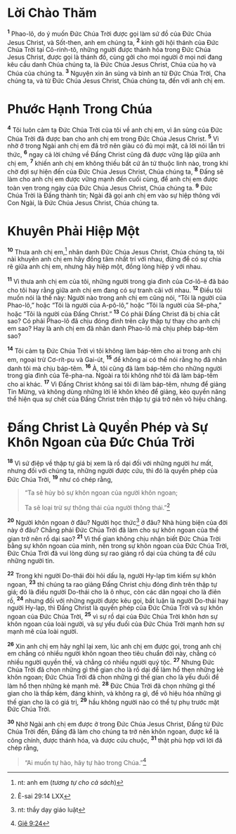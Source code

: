 # Lời Chào Thăm
<sup><b>1</b></sup> Phao-lô, do ý muốn Ðức Chúa Trời được gọi làm sứ đồ của Ðức Chúa Jesus Christ, và Sốt-then, anh em chúng ta, <sup><b>2</b></sup> kính gởi hội thánh của Ðức Chúa Trời tại Cô-rinh-tô, những người được thánh hóa trong Ðức Chúa Jesus Christ, được gọi là thánh đồ, cùng gởi cho mọi người ở mọi nơi đang kêu cầu danh Chúa chúng ta, là Ðức Chúa Jesus Christ, Chúa của họ và Chúa của chúng ta. <sup><b>3</b></sup> Nguyện xin ân sủng và bình an từ Ðức Chúa Trời, Cha chúng ta, và từ Ðức Chúa Jesus Christ, Chúa chúng ta, đến với anh chị em.


# Phước Hạnh Trong Chúa
<sup><b>4</b></sup> Tôi luôn cảm tạ Ðức Chúa Trời của tôi về anh chị em, vì ân sủng của Ðức Chúa Trời đã được ban cho anh chị em trong Ðức Chúa Jesus Christ. <sup><b>5</b></sup> Vì nhờ ở trong Ngài anh chị em đã trở nên giàu có đủ mọi mặt, cả lời nói lẫn tri thức, <sup><b>6</b></sup> ngay cả lời chứng về Ðấng Christ cũng đã được vững lập giữa anh chị em, <sup><b>7</b></sup> khiến anh chị em không thiếu bất cứ ân tứ thuộc linh nào, trong khi chờ đợi sự hiện đến của Ðức Chúa Jesus Christ, Chúa chúng ta, <sup><b>8</b></sup> Ðấng sẽ làm cho anh chị em được vững mạnh đến cuối cùng, để anh chị em được toàn vẹn trong ngày của Ðức Chúa Jesus Christ, Chúa chúng ta. <sup><b>9</b></sup> Ðức Chúa Trời là Ðấng thành tín; Ngài đã gọi anh chị em vào sự hiệp thông với Con Ngài, là Ðức Chúa Jesus Christ, Chúa chúng ta.


# Khuyên Phải Hiệp Một
<sup><b>10</b></sup> Thưa anh chị em,[^1] nhân danh Ðức Chúa Jesus Christ, Chúa chúng ta, tôi nài khuyên anh chị em hãy đồng tâm nhất trí với nhau, đừng để có sự chia rẽ giữa anh chị em, nhưng hãy hiệp một, đồng lòng hiệp ý với nhau.

<sup><b>11</b></sup> Vì thưa anh chị em của tôi, những người trong gia đình của Cơ-lô-ê đã báo cho tôi hay rằng giữa anh chị em đang có sự tranh cãi với nhau. <sup><b>12</b></sup> Ðiều tôi muốn nói là thế này: Người nào trong anh chị em cũng nói, “Tôi là người của Phao-lô,” hoặc “Tôi là người của A-pô-lô,” hoặc “Tôi là người của Sê-pha,” hoặc “Tôi là người của Ðấng Christ.” <sup><b>13</b></sup> Có phải Ðấng Christ đã bị chia cắt sao? Có phải Phao-lô đã chịu đóng đinh trên cây thập tự thay cho anh chị em sao? Hay là anh chị em đã nhân danh Phao-lô mà chịu phép báp-têm sao?

<sup><b>14</b></sup> Tôi cảm tạ Ðức Chúa Trời vì tôi không làm báp-têm cho ai trong anh chị em, ngoại trừ Cơ-rít-pu và Gai-út, <sup><b>15</b></sup> để không ai có thể nói rằng họ đã nhân danh tôi mà chịu báp-têm. <sup><b>16</b></sup> À, tôi cũng đã làm báp-têm cho những người trong gia đình của Tê-pha-na. Ngoài ra tôi không nhớ tôi đã làm báp-têm cho ai khác. <sup><b>17</b></sup> Vì Ðấng Christ không sai tôi đi làm báp-têm, nhưng để giảng Tin Mừng, và không dùng những lời lẽ khôn khéo để giảng, kẻo quyền năng thể hiện qua sự chết của Ðấng Christ trên thập tự giá trở nên vô hiệu chăng.


# Ðấng Christ Là Quyền Phép và Sự Khôn Ngoan của Ðức Chúa Trời
<sup><b>18</b></sup> Vì sứ điệp về thập tự giá bị xem là rồ dại đối với những người hư mất, nhưng đối với chúng ta, những người được cứu, thì đó là quyền phép của Ðức Chúa Trời, <sup><b>19</b></sup> như có chép rằng,


> “Ta sẽ hủy bỏ sự khôn ngoan của người khôn ngoan;
> 
> Ta sẽ loại trừ sự thông thái của người thông thái.”[^1*]
>

<sup><b>20</b></sup> Người khôn ngoan ở đâu? Người học thức[^2] ở đâu? Nhà hùng biện của đời này ở đâu? Chẳng phải Ðức Chúa Trời đã làm cho sự khôn ngoan của thế gian trở nên rồ dại sao? <sup><b>21</b></sup> Vì thế gian không chịu nhận biết Ðức Chúa Trời bằng sự khôn ngoan của mình, nên trong sự khôn ngoan của Ðức Chúa Trời, Ðức Chúa Trời đã vui lòng dùng sự rao giảng rồ dại của chúng ta để cứu những người tin.

<sup><b>22</b></sup> Trong khi người Do-thái đòi hỏi dấu lạ, người Hy-lạp tìm kiếm sự khôn ngoan, <sup><b>23</b></sup> thì chúng ta rao giảng Ðấng Christ chịu đóng đinh trên thập tự giá; đó là điều người Do-thái cho là ô nhục, còn các dân ngoại cho là điên rồ, <sup><b>24</b></sup> nhưng đối với những người được kêu gọi, bất luận là người Do-thái hay người Hy-lạp, thì Ðấng Christ là quyền phép của Ðức Chúa Trời và sự khôn ngoan của Ðức Chúa Trời, <sup><b>25</b></sup> vì sự rồ dại của Ðức Chúa Trời khôn hơn sự khôn ngoan của loài người, và sự yếu đuối của Ðức Chúa Trời mạnh hơn sự mạnh mẽ của loài người.

<sup><b>26</b></sup> Xin anh chị em hãy nghĩ lại xem, lúc anh chị em được gọi, trong anh chị em chẳng có nhiều người khôn ngoan theo tiêu chuẩn đời này, chẳng có nhiều người quyền thế, và chẳng có nhiều người quý tộc. <sup><b>27</b></sup> Nhưng Ðức Chúa Trời đã chọn những gì thế gian cho là rồ dại để làm hổ thẹn những kẻ khôn ngoan; Ðức Chúa Trời đã chọn những gì thế gian cho là yếu đuối để làm hổ thẹn những kẻ mạnh mẽ. <sup><b>28</b></sup> Ðức Chúa Trời đã chọn những gì thế gian cho là thấp kém, đáng khinh, và không ra gì, để vô hiệu hóa những gì thế gian cho là có giá trị, <sup><b>29</b></sup> hầu không người nào có thể tự phụ trước mặt Ðức Chúa Trời.

<sup><b>30</b></sup> Nhờ Ngài anh chị em được ở trong Ðức Chúa Jesus Christ, Ðấng từ Ðức Chúa Trời đến, Ðấng đã làm cho chúng ta trở nên khôn ngoan, được kể là công chính, được thánh hóa, và được cứu chuộc, <sup><b>31</b></sup> thật phù hợp với lời đã chép rằng,


> “Ai muốn tự hào, hãy tự hào trong Chúa.”[^2*]
>

[^1]: nt: anh em (*tương tự cho cả sách*)
[^2]: nt: thầy dạy giáo luật
[^1*]: Ê-sai 29:14 LXX
[^2*]: [Giê 9:24](/passage/?search=Jer.9.24\&version=BD2011)